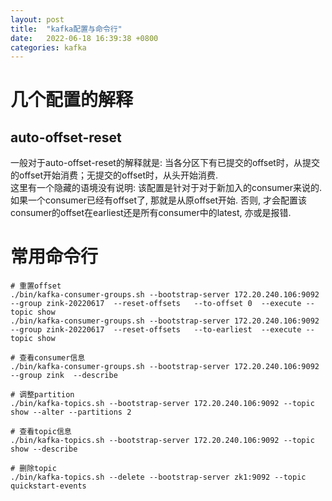 ```yaml
---
layout: post
title:  "kafka配置与命令行"
date:   2022-06-18 16:39:38 +0800
categories: kafka
---
```

# 几个配置的解释

## auto-offset-reset 

一般对于auto-offset-reset的解释就是: 当各分区下有已提交的offset时，从提交的offset开始消费；无提交的offset时，从头开始消费.  
这里有一个隐藏的语境没有说明: 该配置是针对于对于新加入的consumer来说的. 如果一个consumer已经有offset了, 那就是从原offset开始. 否则, 才会配置该consumer的offset在earliest还是所有consumer中的latest, 亦或是报错.

## 

# 常用命令行

```
# 重置offset
./bin/kafka-consumer-groups.sh --bootstrap-server 172.20.240.106:9092  --group zink-20220617  --reset-offsets   --to-offset 0  --execute --topic show
./bin/kafka-consumer-groups.sh --bootstrap-server 172.20.240.106:9092  --group zink-20220617  --reset-offsets   --to-earliest  --execute --topic show

# 查看consumer信息
./bin/kafka-consumer-groups.sh --bootstrap-server 172.20.240.106:9092  --group zink  --describe

# 调整partition
./bin/kafka-topics.sh --bootstrap-server 172.20.240.106:9092 --topic show --alter --partitions 2

# 查看topic信息
./bin/kafka-topics.sh --bootstrap-server 172.20.240.106:9092 --topic show --describe

# 删除topic
./bin/kafka-topics.sh --delete --bootstrap-server zk1:9092 --topic quickstart-events
```